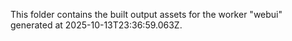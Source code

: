 This folder contains the built output assets for the worker "webui" generated at 2025-10-13T23:36:59.063Z.